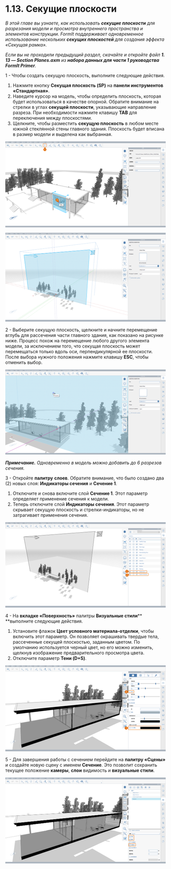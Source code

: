 # 1.13. Секущие плоскости

_В этой главе вы узнаете, как использовать_ _**секущие плоскости**_ _для разрезания модели и просмотра внутреннего пространства и элементов конструкции. FormIt поддерживает одновременное использование нескольких_ _**секущих плоскостей**_ _для создания эффекта «Секущая рамка»._

_Если вы не проходили предыдущий раздел, скачайте и откройте файл_ _**1. 13 — Section Planes.axm**_ _из_ _**набора данных для части 1 руководства FormIt Primer**._

1 - Чтобы создать секущую плоскость, выполните следующие действия.

1. Нажмите кнопку **Секущая плоскость (SP)** на **панели инструментов «Стандартная»**.
2. Наведите курсор на модель, чтобы определить плоскость, которая будет использоваться в качестве опорной. Обратите внимание на стрелки в углах **секущей плоскости**, указывающие направление разреза. При необходимости нажмите клавишу **TAB** для переключения между плоскостями.
3. Щелкните, чтобы разместить **секущую плоскость** в любом месте южной стеклянной стены главного здания. Плоскость будет вписана в размер модели и выделена как выбранная.

![Section plane preview when hovering over the glass wall.](<../../.gitbook/assets/0 (6).png>)

![Scaled section plane after being placed.](<../../.gitbook/assets/1 (19) (1).png>)

2 - Выберите секущую плоскость, щелкните и начните перемещение вглубь для рассечения части главного здания, как показано на рисунке ниже. Процесс похож на перемещение любого другого элемента модели, за исключением того, что секущая плоскость может перемещаться только вдоль оси, перпендикулярной ее плоскости. После выбора нужного положения нажмите клавишу **ESC**, чтобы отменить выбор.

![](<../../.gitbook/assets/2 (11) (1).png>)

_**Примечание.**_ _Одновременно в модель можно добавить до 6 разрезов сечения._

3 - Откройте **палитру** **слоев**. Обратите внимание, что было создано два (2) новых слоя: **Индикаторы сечения** и **Сечение 1**.

1. Отключите и снова включите слой **Сечение 1**. Этот параметр определяет применение сечения к модели.
2. Теперь отключите слой **Индикаторы сечения**. Этот параметр скрывает секущую плоскость и стрелки-индикаторы, но не затрагивает применения сечения.

![](<../../.gitbook/assets/3 (6) (1).png>)

4 - На **вкладке «Поверхность»** палитры **Визуальные стили**** **выполните следующие действия.

1. Установите флажок **Цвет условного материала-отделки**, чтобы включить этот параметр. Он позволяет окрашивать твердые тела, рассеченные секущей плоскостью, заданным цветом. По умолчанию используется черный цвет, но его можно изменить, щелкнув изображение предварительного просмотра цвета.
2. Отключите параметр **Тени (D+S)**.

![](../../.gitbook/assets/poche.png)

5 - Для завершения работы с сечением перейдите на **палитру «Сцены»** и создайте новую сцену с именем **Сечение**. Это позволит сохранить текущее положение **камеры**, **слои** видимость и **визуальные стили**.

![](<../../.gitbook/assets/5 (7).png>)
